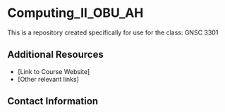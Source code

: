 # Computing_II_OBU_AH
This is a repository created specifically for use for the class: GNSC 3301

## Additional Resources
- [Link to Course Website]
- [Other relevant links]

## Contact Information
